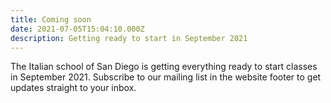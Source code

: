 ```yaml
---
title: Coming soon
date: 2021-07-05T15:04:10.000Z
description: Getting ready to start in September 2021
---
```


The Italian school of San Diego is getting everything ready to start
classes in September 2021.
Subscribe to our mailing list in the website footer to get updates
straight to your inbox.
